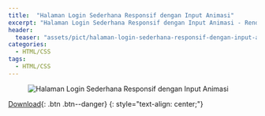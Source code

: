 ```yaml
---
title:  "Halaman Login Sederhana Responsif dengan Input Animasi"
excerpt: "Halaman Login Sederhana Responsif dengan Input Animasi - Rendy Ruslan."
header:
  teaser: "assets/pict/halaman-login-sederhana-responsif-dengan-input-animasi.jpg"
categories: 
  - HTML/CSS
tags:
  - HTML/CSS
---
```


<figure class="align-center">
  <img src="{{ site.url }}{{ site.baseurl }}/assets/pict/halaman-login-sederhana-responsif-dengan-input-animasi.jpg" alt="Halaman Login Sederhana Responsif dengan Input Animasi">
</figure> 

[Download](#){: .btn .btn--danger}
{: style="text-align: center;"}
